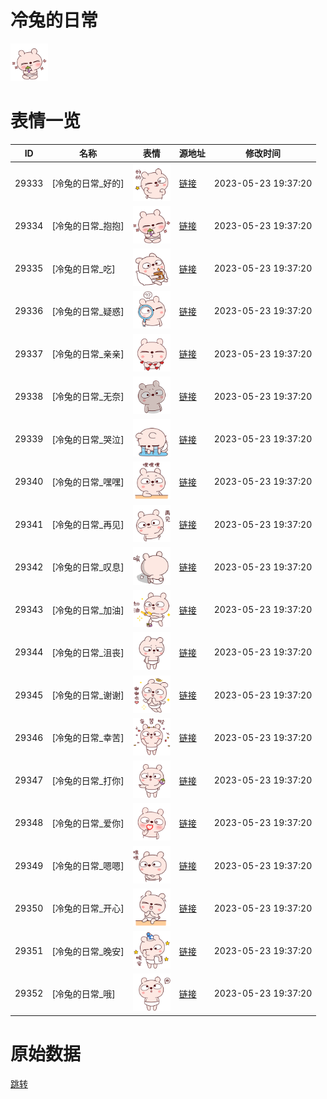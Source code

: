 # 冷兔的日常

<img src="./cover.png" height="60" alt="cover" />

# 表情一览

|ID|名称|表情|源地址|修改时间|
|----|----|----|----|----|
|29333|[冷兔的日常_好的]|<img src="./pic/029333_%5B冷兔的日常_好的%5D.png" height="60" alt="好的"/>|[链接](https://i0.hdslb.com/bfs/garb/fcf8000a78f061585e4db0615f3b957f4f32dfe1.png)|2023-05-23 19:37:20|
|29334|[冷兔的日常_抱抱]|<img src="./pic/029334_%5B冷兔的日常_抱抱%5D.png" height="60" alt="抱抱"/>|[链接](https://i0.hdslb.com/bfs/garb/cd66b63ae760f2e8d6e498c95dcce55edb3ff007.png)|2023-05-23 19:37:20|
|29335|[冷兔的日常_吃]|<img src="./pic/029335_%5B冷兔的日常_吃%5D.png" height="60" alt="吃"/>|[链接](https://i0.hdslb.com/bfs/garb/95524a148c1849e653a737450213e51af50c5e12.png)|2023-05-23 19:37:20|
|29336|[冷兔的日常_疑惑]|<img src="./pic/029336_%5B冷兔的日常_疑惑%5D.png" height="60" alt="疑惑"/>|[链接](https://i0.hdslb.com/bfs/garb/a4ebbd6d6e54f8ffa5292c8ecec3465f97337ec5.png)|2023-05-23 19:37:20|
|29337|[冷兔的日常_亲亲]|<img src="./pic/029337_%5B冷兔的日常_亲亲%5D.png" height="60" alt="亲亲"/>|[链接](https://i0.hdslb.com/bfs/garb/c54d4c1902c117a22cd935b5e400fb193d550d99.png)|2023-05-23 19:37:20|
|29338|[冷兔的日常_无奈]|<img src="./pic/029338_%5B冷兔的日常_无奈%5D.png" height="60" alt="无奈"/>|[链接](https://i0.hdslb.com/bfs/garb/6f6aa42a7d7f84c793f0364b47f4ba72ed9275c2.png)|2023-05-23 19:37:20|
|29339|[冷兔的日常_哭泣]|<img src="./pic/029339_%5B冷兔的日常_哭泣%5D.png" height="60" alt="哭泣"/>|[链接](https://i0.hdslb.com/bfs/garb/0f1da56210b83b4764dea893b1293c144678d686.png)|2023-05-23 19:37:20|
|29340|[冷兔的日常_嘿嘿]|<img src="./pic/029340_%5B冷兔的日常_嘿嘿%5D.png" height="60" alt="嘿嘿"/>|[链接](https://i0.hdslb.com/bfs/garb/b0e24b9b82e8ac2a599416ac16b92f27c55d79b9.png)|2023-05-23 19:37:20|
|29341|[冷兔的日常_再见]|<img src="./pic/029341_%5B冷兔的日常_再见%5D.png" height="60" alt="再见"/>|[链接](https://i0.hdslb.com/bfs/garb/b926752d8d43cd418986d1708559f7b598d43c06.png)|2023-05-23 19:37:20|
|29342|[冷兔的日常_叹息]|<img src="./pic/029342_%5B冷兔的日常_叹息%5D.png" height="60" alt="叹息"/>|[链接](https://i0.hdslb.com/bfs/garb/ebca01e6c0131c169abefee610a63c3c54e2258e.png)|2023-05-23 19:37:20|
|29343|[冷兔的日常_加油]|<img src="./pic/029343_%5B冷兔的日常_加油%5D.png" height="60" alt="加油"/>|[链接](https://i0.hdslb.com/bfs/garb/5f3385614432bde41a849eb383d82eb0f60279b3.png)|2023-05-23 19:37:20|
|29344|[冷兔的日常_沮丧]|<img src="./pic/029344_%5B冷兔的日常_沮丧%5D.png" height="60" alt="沮丧"/>|[链接](https://i0.hdslb.com/bfs/garb/caffac086247e9b4c2d2de5d594977c2c3fa65b3.png)|2023-05-23 19:37:20|
|29345|[冷兔的日常_谢谢]|<img src="./pic/029345_%5B冷兔的日常_谢谢%5D.png" height="60" alt="谢谢"/>|[链接](https://i0.hdslb.com/bfs/garb/20c0f8cbba40f224f6bdbafcdda99129af7eb298.png)|2023-05-23 19:37:20|
|29346|[冷兔的日常_幸苦]|<img src="./pic/029346_%5B冷兔的日常_幸苦%5D.png" height="60" alt="幸苦"/>|[链接](https://i0.hdslb.com/bfs/garb/bbf827767fa0fb0d766d178bd2c7d102321d987c.png)|2023-05-23 19:37:20|
|29347|[冷兔的日常_打你]|<img src="./pic/029347_%5B冷兔的日常_打你%5D.png" height="60" alt="打你"/>|[链接](https://i0.hdslb.com/bfs/garb/d6d365380ba1d2015f1c416abffb8a4b6d2d8efc.png)|2023-05-23 19:37:20|
|29348|[冷兔的日常_爱你]|<img src="./pic/029348_%5B冷兔的日常_爱你%5D.png" height="60" alt="爱你"/>|[链接](https://i0.hdslb.com/bfs/garb/8cce9db62a7fc74b2a6cda1f43a4989163641da1.png)|2023-05-23 19:37:20|
|29349|[冷兔的日常_嗯嗯]|<img src="./pic/029349_%5B冷兔的日常_嗯嗯%5D.png" height="60" alt="嗯嗯"/>|[链接](https://i0.hdslb.com/bfs/garb/78b17fedf17c90c0aafa05fab03e283d9cd0f90b.png)|2023-05-23 19:37:20|
|29350|[冷兔的日常_开心]|<img src="./pic/029350_%5B冷兔的日常_开心%5D.png" height="60" alt="开心"/>|[链接](https://i0.hdslb.com/bfs/garb/f494b8c1955e5b7d0198a82a9bb16439d2c4e0e0.png)|2023-05-23 19:37:20|
|29351|[冷兔的日常_晚安]|<img src="./pic/029351_%5B冷兔的日常_晚安%5D.png" height="60" alt="晚安"/>|[链接](https://i0.hdslb.com/bfs/garb/c2cafe9825a630387332163d8c37418db7228b2a.png)|2023-05-23 19:37:20|
|29352|[冷兔的日常_哦]|<img src="./pic/029352_%5B冷兔的日常_哦%5D.png" height="60" alt="哦"/>|[链接](https://i0.hdslb.com/bfs/garb/207e032f7651b729decf2fce048b60b442053e03.png)|2023-05-23 19:37:20|

# 原始数据

[跳转](./raw.json)

